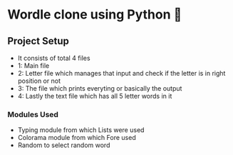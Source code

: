 # Wordle clone using Python 🐍

## Project Setup
- It consists of total 4 files
- 1: Main file
- 2: Letter file which manages that input and check if the letter is in right position or not 
- 3: The file which prints everyting or basically the output
- 4: Lastly the text file which has all 5 letter words in it

### Modules Used
- Typing module from which Lists were used
- Colorama module from which Fore used
- Random to select random word
